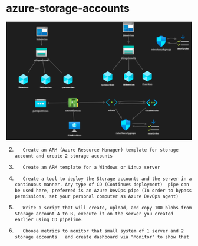 # azure-storage-accounts

![Alt text](screenShot/architecture.png?raw=true "Title")



2.        Create an ARM (Azure Resource Manager) template for storage account and create 2 storage accounts

3.        Create an ARM template for a Windows or Linux server

4.        Create a tool to deploy the Storage accounts and the server in a continuous manner. Any type of CD (Continues deployment)  pipe can be used here, preferred is an Azure DevOps pipe (In order to bypass permissions, set your personal computer as Azure DevOps agent)

5.        Write a script that will create, upload, and copy 100 blobs from Storage account A to B, execute it on the server you created earlier using CD pipeline.

6.        Choose metrics to monitor that small system of 1 server and 2 storage accounts   and create dashboard via "Monitor" to show that

